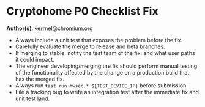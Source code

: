 # Cryptohome P0 Checklist Fix

**Author(s)**: kerrnel@chromium.org

 - Always include a unit test that exposes the problem before the fix.
 - Carefully evaluate the merge to release and beta branches.
 - If merging to stable, notify the test team of the fix, and what user paths it could impact.
 - The engineer developing/merging the fix should perform manual testing of the functionality affected by the change on a production build that has the merged fix.
 - Always run `tast run hwsec.* ${TEST_DEVICE_IP}` before submission.
 - File a tracking bug to write an integration test after the immediate fix and
 unit test land.
